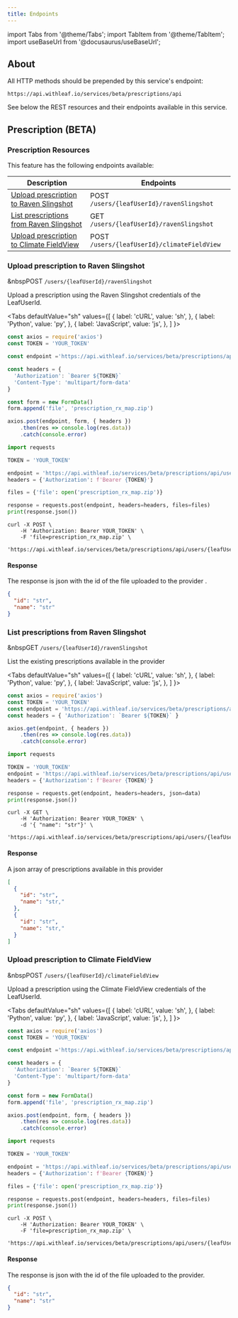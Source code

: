 ```yaml
---
title: Endpoints
---
```


import Tabs from '@theme/Tabs';
import TabItem from '@theme/TabItem';
import useBaseUrl from '@docusaurus/useBaseUrl';

<!-- the following links are referenced throughout this document -->
[1]: https://github.com/Leaf-Agriculture/Leaf-quickstart-Postman-collection
[2]: #upload-prescription-raven-slingshot
[3]: #get-prescription-raven-slingshot
[4]: #upload-prescription-climate-field-view

## About
All HTTP methods should be prepended by this service's endpoint:

```
https://api.withleaf.io/services/beta/prescriptions/api
```

See below the REST resources and their endpoints available in this service.

## Prescription (BETA)

### Prescription Resources

This feature has the following endpoints available:

Description | Endpoints
--- | ---
[Upload prescription to Raven Slingshot][2] | <span class="badge badge--success">POST</span> `/users/{leafUserId}/ravenSlingshot`
[List prescriptions from Raven Slingshot][3] | <span class="badge badge--success">GET</span> `/users/{leafUserId}/ravenSlingshot`
[Upload prescription to Climate FieldView][4] | <span class="badge badge--success">POST</span> `/users/{leafUserId}/climateFieldView`


### Upload prescription to Raven Slingshot

&nbsp<span class="badge badge--success">POST</span> `/users/{leafUserId}/ravenSlingshot`

Upload a prescription using the Raven Slingshot credentials of the LeafUserId.


<Tabs
defaultValue="sh"
values={[
{ label: 'cURL', value: 'sh', },
{ label: 'Python', value: 'py', },
{ label: 'JavaScript', value: 'js', },
]
}>

  <TabItem value="js">

  ```js
  const axios = require('axios')
  const TOKEN = 'YOUR_TOKEN'

  const endpoint ='https://api.withleaf.io/services/beta/prescriptions/api/users/{leafUserId}/ravenSlingshot'

  const headers = {
    'Authorization': `Bearer ${TOKEN}`
    'Content-Type': 'multipart/form-data'
  }

  const form = new FormData()
  form.append('file', 'prescription_rx_map.zip')

  axios.post(endpoint, form, { headers })
      .then(res => console.log(res.data))
      .catch(console.error)
  ```

  </TabItem>
  <TabItem value="py">

  ```py
  import requests

  TOKEN = 'YOUR_TOKEN'

  endpoint = 'https://api.withleaf.io/services/beta/prescriptions/api/users/{leafUserId}/ravenSlingshot'
  headers = {'Authorization': f'Bearer {TOKEN}'}

  files = {'file': open('prescription_rx_map.zip')}

  response = requests.post(endpoint, headers=headers, files=files)
  print(response.json())
  ```

  </TabItem>
  <TabItem value="sh">

  ```shell
  curl -X POST \
      -H 'Authorization: Bearer YOUR_TOKEN' \
      -F 'file=prescription_rx_map.zip' \
      'https://api.withleaf.io/services/beta/prescriptions/api/users/{leafUserId}/ravenSlingshot'
  ```

  </TabItem>
</Tabs>


#### Response

The response is json with the id of the file uploaded to the provider .

```json
{
  "id": "str",
  "name": "str"
}
```

### List prescriptions from Raven Slingshot

&nbsp<span class="badge badge--success">GET</span> `/users/{leafUserId}/ravenSlingshot`

List the existing prescriptions available in the provider

<Tabs
defaultValue="sh"
values={[
{ label: 'cURL', value: 'sh', },
{ label: 'Python', value: 'py', },
{ label: 'JavaScript', value: 'js', },
]
}>
<TabItem value="js">

  ```js
  const axios = require('axios')
  const TOKEN = 'YOUR_TOKEN'
  const endpoint = 'https://api.withleaf.io/services/beta/prescriptions/api/users/{leafUserId}/ravenSlingshot'
  const headers = { 'Authorization': `Bearer ${TOKEN}` }

  axios.get(endpoint, { headers })
      .then(res => console.log(res.data))
      .catch(console.error)
  ```

  </TabItem>
  <TabItem value="py">

  ```py
  import requests
  
  TOKEN = 'YOUR_TOKEN'
  endpoint = 'https://api.withleaf.io/services/beta/prescriptions/api/users/{leafUserId}/ravenSlingshot'
  headers = {'Authorization': f'Bearer {TOKEN}'}

  response = requests.get(endpoint, headers=headers, json=data)
  print(response.json())
  ```

  </TabItem>
  <TabItem value="sh">

  ```shell
  curl -X GET \
      -H 'Authorization: Bearer YOUR_TOKEN' \
      -d '{ "name": "str"}' \
      'https://api.withleaf.io/services/beta/prescriptions/api/users/{leafUserId}/ravenSlingshot'
  ```

  </TabItem>
</Tabs>


#### Response
A json array of prescriptions available in this provider 

```json
[
  {
    "id": "str",
    "name": "str,"
  },
  {
    "id": "str",
    "name": "str,"
  }
]
```

### Upload prescription to Climate FieldView

&nbsp<span class="badge badge--success">POST</span> `/users/{leafUserId}/climateFieldView`

Upload a prescription using the Climate FieldView credentials of the LeafUserId.


<Tabs
defaultValue="sh"
values={[
{ label: 'cURL', value: 'sh', },
{ label: 'Python', value: 'py', },
{ label: 'JavaScript', value: 'js', },
]
}>

  <TabItem value="js">

  ```js
  const axios = require('axios')
  const TOKEN = 'YOUR_TOKEN'

  const endpoint ='https://api.withleaf.io/services/beta/prescriptions/api/users/{leafUserId}/climateFieldView'

  const headers = {
    'Authorization': `Bearer ${TOKEN}`
    'Content-Type': 'multipart/form-data'
  }

  const form = new FormData()
  form.append('file', 'prescription_rx_map.zip')

  axios.post(endpoint, form, { headers })
      .then(res => console.log(res.data))
      .catch(console.error)
  ```

  </TabItem>
  <TabItem value="py">

  ```py
  import requests

  TOKEN = 'YOUR_TOKEN'

  endpoint = 'https://api.withleaf.io/services/beta/prescriptions/api/users/{leafUserId}/climateFieldView'
  headers = {'Authorization': f'Bearer {TOKEN}'}

  files = {'file': open('prescription_rx_map.zip')}

  response = requests.post(endpoint, headers=headers, files=files)
  print(response.json())
  ```

  </TabItem>
  <TabItem value="sh">

  ```shell
  curl -X POST \
      -H 'Authorization: Bearer YOUR_TOKEN' \
      -F 'file=prescription_rx_map.zip' \
      'https://api.withleaf.io/services/beta/prescriptions/api/users/{leafUserId}/climateFieldView'
  ```

  </TabItem>
</Tabs>


#### Response

The response is json with the id of the file uploaded to the provider.

```json
{
  "id": "str",
  "name": "str"
}
```

[contact]: mailto:help@withleaf.io
